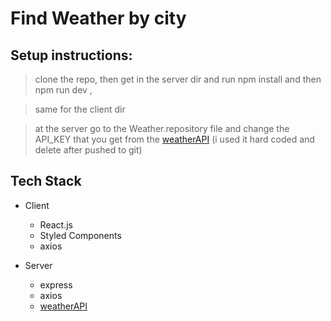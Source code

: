 # Find Weather by city

## Setup instructions:

> clone the repo, then get in the server dir and run npm install and then npm run dev ,

> same for the client dir

> at the server go to the Weather.repository file and change the API_KEY that you get from the [weatherAPI](https://www.weatherapi.com)
> (i used it hard coded and delete after pushed to git)

## Tech Stack

- Client

  - React.js
  - Styled Components
  - axios

- Server
  - express
  - axios
  - [weatherAPI](https://www.weatherapi.com)

